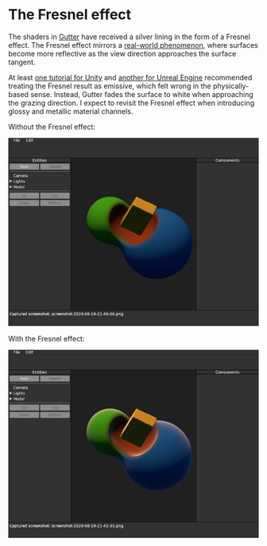 # The Fresnel effect

The shaders in [Gutter](https://github.com/elemel/gutter) have received a silver lining in the form of a Fresnel effect.
The Fresnel effect mirrors a [real-world phenomenon](https://en.wikipedia.org/wiki/Fresnel_equations),
where surfaces become more reflective as the view direction approaches the surface tangent.

At least [one tutorial for Unity](https://www.ronja-tutorials.com/2018/05/26/fresnel.html) and [another for Unreal Engine](https://docs.unrealengine.com/en-US/Engine/Rendering/Materials/HowTo/Fresnel/index.html) recommended treating the Fresnel result as emissive,
which felt wrong in the physically-based sense.
Instead,
Gutter fades the surface to white when approaching the grazing direction.
I expect to revisit the Fresnel effect when introducing glossy and metallic material channels.

Without the Fresnel effect:

![Without the Fresnel effect](without-fresnel.png)

With the Fresnel effect:

![With the Fresnel effect](with-fresnel.png)
